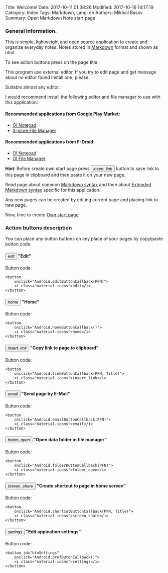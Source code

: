 Title: Welcome!
Date: 2017-10-11 01:38:26
Modified: 2017-10-16 14:17:19
Category: Index
Tags: Markdown,
Lang: en
Authors: Mikhail Basov
Summary: Open Markdown Note start page

### General information.

This is simple, lightweight and open source application to create and organize everyday notes.
Notes stored in [Markdown](/default/Markdown.html) format and shown as html. 

To see action buttons press on the page title.

This program use external editor. If you try to edit page and get message about no editor found install one, please.

Suitable almost any editor. 

I would recommend install the following editor and file manager to use with this application:

#### Recommended applications from Google Play Market:

* [OI Notepad](market://details?id=org.openintents.notepad)
* [X-plore File Manager](market://details?id=com.lonelycatgames.Xplore)

#### Recommended applications from F-Droid:

* [OI Notepad](https://f-droid.org/app/org.openintents.notepad)
* [OI File Manager](https://f-droid.org/app/org.openintents.filemanager)

**Hint**: Before create own start page press <button onclick="Android.linkButtonCallback(PFN, Title)"><i class="material-icons">insert_link</i></button> button to save link to this page in clipboard and then paste it on your new page.

Read page about common [Markdown syntax](/default/Markdown.html) and then about
[Extended Markdown syntax](/default/MarkdownExt.html) specific for this application.

Any new pages can be created by editing current page and placing link to new page.

Now, time to create [Own start page](/Start.html)

### Action buttons description

You can place any button buttons on any place of your pages by copy/paste button code.

#### <button onclick="Android.editButtonCallback(PFN)"> <i class="material-icons">edit</i> </button> "Edit"

Button code:

    <button
        onclick="Android.editButtonCallback(PFN)">
        <i class="material-icons">edit</i>
    </button>

#### <button onclick="Android.homeButtonCallback()"> <i class="material-icons">home</i> </button> "Home"

Button code:

    <button
        onclick="Android.homeButtonCallback()">
        <i class="material-icons">home</i>
    </button>

#### <button onclick="Android.linkButtonCallback(PFN, Title)"> <i class="material-icons">insert_link</i> </button> "Copy link to page to clipboard"

Button code:

    <button
        onclick="Android.linkButtonCallback(PFN, Title)">
        <i class="material-icons">insert_link</i>
    </button>

#### <button onclick="Android.emailButtonCallback(PFN, Title)"> <i class="material-icons">email</i> </button> "Send page by E-Mail"

Button code:

    <button
        onclick="Android.emailButtonCallback(PFN)">
        <i class="material-icons">email</i>
    </button>

#### <button onclick="Android.folderButtonCallback(PFN)"> <i class="material-icons">folder_open</i> </button> "Open data folder in file manager"

Button code:

    <button
        onclick="Android.folderButtonCallback(PFN)">
        <i class="material-icons">folder_open</i>
    </button>

#### <button onclick="Android.shortcutButtonCallback(PFN, Title)"> <i class="material-icons">screen_share</i> </button> "Create shortcut to page in home screen"

Button code:

    <button
        onclick="Android.shortcutButtonCallback(PFN, Title)">
        <i class="material-icons">screen_share</i>
    </button>

#### <button onclick="Android.prefButonCallback()"> <i class="material-icons">settings</i> </button> "Edit appication settings"

Button code:

    <button id="btnSettings"
        onclick="Android.prefButonCallback()">
        <i class="material-icons">settings</i>
    </button>

